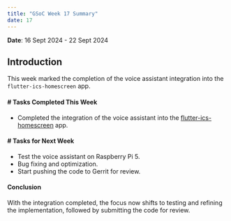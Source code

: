 ```yaml
---
title: "GSoC Week 17 Summary"
date: 17
---
```



<!-- # GSoC Week 08 Summary -->
**Date**: 16 Sept 2024 - 22 Sept 2024
## Introduction
This week marked the completion of the voice assistant integration into the `flutter-ics-homescreen` app.

#### # Tasks Completed This Week

- Completed the integration of the voice assistant into the [flutter-ics-homescreen](https://github.com/Anuj-S62/flutter-ics-homescreen) app.

#### # Tasks for Next Week

- Test the voice assistant on Raspberry Pi 5.
- Bug fixing and optimization.
- Start pushing the code to Gerrit for review.

#### Conclusion
With the integration completed, the focus now shifts to testing and refining the implementation, followed by submitting the code for review.
